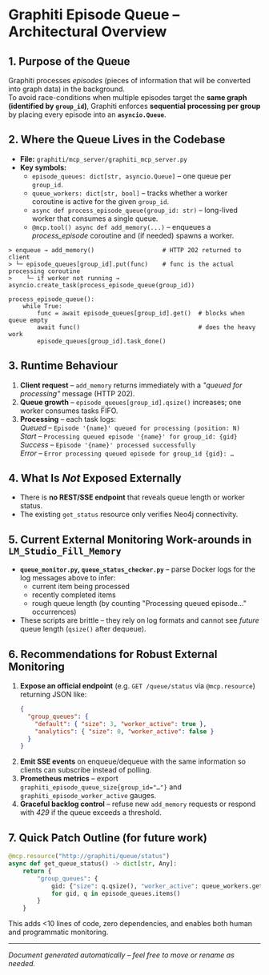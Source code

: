 # Graphiti Episode Queue – Architectural Overview

## 1. Purpose of the Queue

Graphiti processes _episodes_ (pieces of information that will be converted into graph data) in the background.  
To avoid race-conditions when multiple episodes target the **same graph (identified by `group_id`)**, Graphiti enforces **sequential processing per group** by placing every episode into an **`asyncio.Queue`**.

## 2. Where the Queue Lives in the Codebase

- **File:** `graphiti/mcp_server/graphiti_mcp_server.py`
- **Key symbols:**
  - `episode_queues: dict[str, asyncio.Queue]` – one queue per `group_id`.
  - `queue_workers: dict[str, bool]` – tracks whether a worker coroutine is active for the given `group_id`.
  - `async def process_episode_queue(group_id: str)` – long-lived worker that consumes a single queue.
  - `@mcp.tool() async def add_memory(...)` – enqueues a _process_episode_ coroutine and (if needed) spawns a worker.

```text
> enqueue → add_memory()                   # HTTP 202 returned to client
> └─ episode_queues[group_id].put(func)    # func is the actual processing coroutine
>    └─ if worker not running → asyncio.create_task(process_episode_queue(group_id))

process_episode_queue():
    while True:
        func = await episode_queues[group_id].get()  # blocks when queue empty
        await func()                                 # does the heavy work
        episode_queues[group_id].task_done()
```

## 3. Runtime Behaviour

1. **Client request** – `add_memory` returns immediately with a _"queued for processing"_ message (HTTP 202).
2. **Queue growth** – `episode_queues[group_id].qsize()` increases; one worker consumes tasks FIFO.
3. **Processing** – each task logs:  
   _Queued_ – `Episode '{name}' queued for processing (position: N)`  
   _Start_ – `Processing queued episode '{name}' for group_id: {gid}`  
   _Success_ – `Episode '{name}' processed successfully`  
   _Error_ – `Error processing queued episode for group_id {gid}: …`

## 4. What Is _Not_ Exposed Externally

- There is **no REST/SSE endpoint** that reveals queue length or worker status.
- The existing `get_status` resource only verifies Neo4j connectivity.

## 5. Current External Monitoring Work-arounds in `LM_Studio_Fill_Memory`

- **`queue_monitor.py`, `queue_status_checker.py`** – parse Docker logs for the log messages above to infer:
  - current item being processed
  - recently completed items
  - rough queue length (by counting "Processing queued episode…" occurrences)
- These scripts are brittle – they rely on log formats and cannot see _future_ queue length (`qsize()` after dequeue).

## 6. Recommendations for Robust External Monitoring

1. **Expose an official endpoint** (e.g. `GET /queue/status` via `@mcp.resource`) returning JSON like:
   ```json
   {
     "group_queues": {
       "default": { "size": 3, "worker_active": true },
       "analytics": { "size": 0, "worker_active": false }
     }
   }
   ```
2. **Emit SSE events** on enqueue/dequeue with the same information so clients can subscribe instead of polling.
3. **Prometheus metrics** – export `graphiti_episode_queue_size{group_id="…"}` and `graphiti_episode_worker_active` gauges.
4. **Graceful backlog control** – refuse new `add_memory` requests or respond with _429_ if the queue exceeds a threshold.

## 7. Quick Patch Outline (for future work)

```python
@mcp.resource("http://graphiti/queue/status")
async def get_queue_status() -> dict[str, Any]:
    return {
        "group_queues": {
            gid: {"size": q.qsize(), "worker_active": queue_workers.get(gid, False)}
            for gid, q in episode_queues.items()
        }
    }
```

This adds <10 lines of code, zero dependencies, and enables both human and programmatic monitoring.

---

_Document generated automatically – feel free to move or rename as needed._
